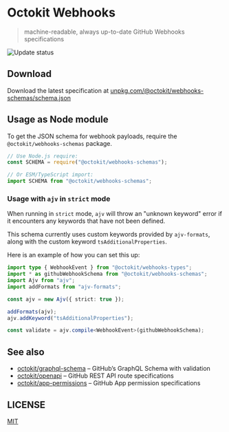 # Octokit Webhooks

> machine-readable, always up-to-date GitHub Webhooks specifications

![Update status](https://github.com/octokit/webhooks/workflows/Update/badge.svg)

## Download

Download the latest specification at
[unpkg.com/@octokit/webhooks-schemas/schema.json](https://unpkg.com/@octokit/webhooks-schemas/schema.json)

## Usage as Node module

To get the JSON schema for webhook payloads, require the `@octokit/webhooks-schemas` package.

```js
// Use Node.js require:
const SCHEMA = require("@octokit/webhooks-schemas");

// Or ESM/TypeScript import:
import SCHEMA from "@octokit/webhooks-schemas";
```

### Usage with `ajv` in `strict` mode

When running in `strict` mode, `ajv` will throw an "unknown keyword" error if it
encounters any keywords that have not been defined.

This schema currently uses custom keywords provided by `ajv-formats`, along with
the custom keyword `tsAdditionalProperties`.

Here is an example of how you can set this up:

```ts
import type { WebhookEvent } from "@octokit/webhooks-types";
import * as githubWebhookSchema from "@octokit/webhooks-schemas";
import Ajv from "ajv";
import addFormats from "ajv-formats";

const ajv = new Ajv({ strict: true });

addFormats(ajv);
ajv.addKeyword("tsAdditionalProperties");

const validate = ajv.compile<WebhookEvent>(githubWebhookSchema);
```

## See also

- [octokit/graphql-schema](https://github.com/octokit/graphql-schema) – GitHub’s
  GraphQL Schema with validation
- [octokit/openapi](https://github.com/octokit/openapi) – GitHub REST API route
  specifications
- [octokit/app-permissions](https://github.com/octokit/app-permissions) – GitHub
  App permission specifications

## LICENSE

[MIT](LICENSE.md)
